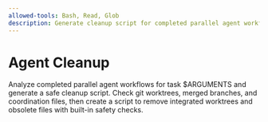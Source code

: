 ```yaml
---
allowed-tools: Bash, Read, Glob
description: Generate cleanup script for completed parallel agent workflows
---
```


# Agent Cleanup

Analyze completed parallel agent workflows for task $ARGUMENTS and generate a safe cleanup script. Check git worktrees, merged branches, and coordination files, then create a script to remove integrated worktrees and obsolete files with built-in safety checks.
